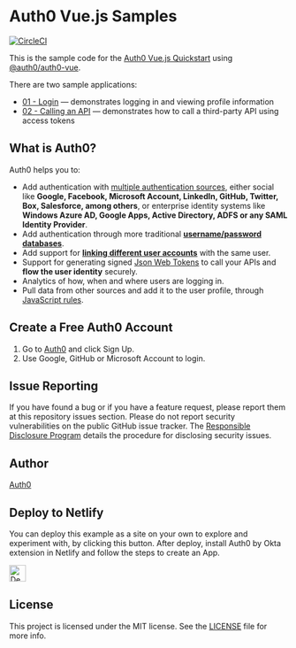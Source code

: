 # Auth0 Vue.js Samples

[![CircleCI](https://circleci.com/gh/auth0-samples/auth0-vue-samples.svg?style=svg)](https://circleci.com/gh/auth0-samples/auth0-vue-samples)

This is the sample code for the [Auth0 Vue.js Quickstart](https://auth0.com/docs/quickstart/spa/vuejs) using [@auth0/auth0-vue](https://github.com/auth0/auth0-vue).

There are two sample applications:

- [01 - Login](./01-Login) — demonstrates logging in and viewing profile information
- [02 - Calling an API](./02-Calling-an-API) — demonstrates how to call a third-party API using access tokens

## What is Auth0?

Auth0 helps you to:

- Add authentication with [multiple authentication sources](https://auth0.com/docs/connections), either social like **Google, Facebook, Microsoft Account, LinkedIn, GitHub, Twitter, Box, Salesforce, among others**, or enterprise identity systems like **Windows Azure AD, Google Apps, Active Directory, ADFS or any SAML Identity Provider**.
- Add authentication through more traditional **[username/password databases](https://auth0.com/docs/connections/database)**.
- Add support for **[linking different user accounts](https://auth0.com/docs/users/user-account-linking)** with the same user.
- Support for generating signed [Json Web Tokens](https://auth0.com/docs/security/tokens/json-web-tokens) to call your APIs and **flow the user identity** securely.
- Analytics of how, when and where users are logging in.
- Pull data from other sources and add it to the user profile, through [JavaScript rules](https://auth0.com/docs/rules).

## Create a Free Auth0 Account

1. Go to [Auth0](https://auth0.com/signup) and click Sign Up.
2. Use Google, GitHub or Microsoft Account to login.

## Issue Reporting

If you have found a bug or if you have a feature request, please report them at this repository issues section. Please do not report security vulnerabilities on the public GitHub issue tracker. The [Responsible Disclosure Program](https://auth0.com/whitehat) details the procedure for disclosing security issues.

## Author

[Auth0](https://auth0.com)

## Deploy to Netlify
You can deploy this example as a site on your own to explore and experiment with, by clicking this button.
After deploy, install Auth0 by Okta extension in Netlify and follow the steps to create an App.

<a href="https://app.netlify.com/start/deploy?repository=https://github.com/auth0-samples/auth0-vue-samples"><img src="https://www.netlify.com/img/deploy/button.svg" alt="Deploy to Netlify" height=30px></a>

## License

This project is licensed under the MIT license. See the [LICENSE](./LICENSE) file for more info.
